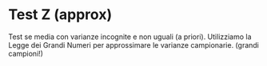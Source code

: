 # Test Z (approx)
Test se media con varianze incognite e non uguali (a priori). Utilizziamo la Legge dei Grandi Numeri per approssimare le varianze campionarie. 
(grandi campioni!)